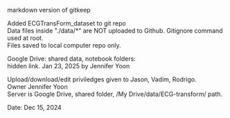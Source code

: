 markdown version of gitkeep

Added ECGTransForm_dataset to git repo  
Data files inside "./data/*" are NOT uploaded to Github. Gitignore command used at root.  
Files saved to local computer repo only.  

Google Drive: shared data, notebook folders:  
hidden link. Jan 23, 2025 by Jennifer Yoon

Upload/download/edit priviledges given to Jason, Vadim, Rodrigo.  
Owner Jennifer Yoon  
Server is Google Drive, shared folder, /My Drive/data/ECG-transform/ path.  

Date: Dec 15, 2024
